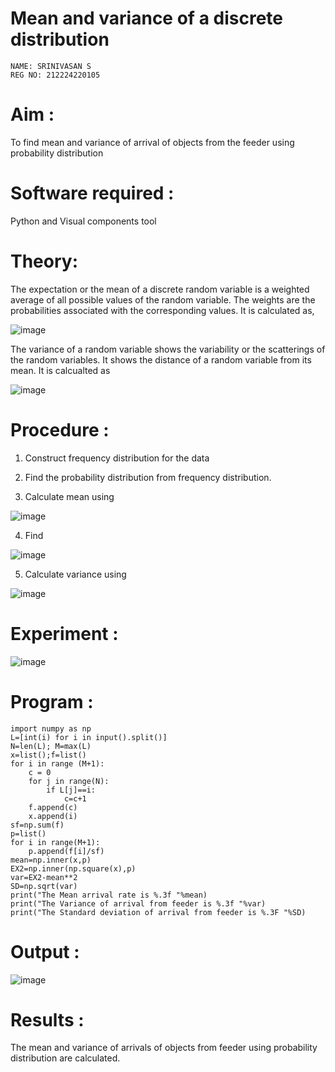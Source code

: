 #  Mean and variance of a discrete  distribution
~~~
NAME: SRINIVASAN S
REG NO: 212224220105
~~~


# Aim : 

To find mean and variance of arrival of objects from the feeder using probability distribution


# Software required :  

Python and Visual components tool

# Theory:

The expectation or the mean of a discrete random variable is a weighted average of all possible
values of the random variable. The weights are the probabilities associated with the corresponding values. 
It is calculated as,

![image](https://github.com/user-attachments/assets/e28c7f92-eced-45f4-a2fa-7c1a2a50a7c2)

The variance of a random variable shows the variability or the scatterings of the random variables.
It shows the distance of a random variable from its mean. It is calcualted as

![image](https://github.com/user-attachments/assets/83ba466d-fab2-4cfc-abfa-036cb2b722ac)


# Procedure :

1. Construct frequency distribution for the data

2. Find the  probability distribution from frequency distribution.

3. Calculate mean using 

![image](https://github.com/user-attachments/assets/c2004ac9-857d-4913-bc63-b614566a9c23)

4. Find  
   
![image](https://github.com/user-attachments/assets/730d1c90-d26b-4876-9eb8-5eab1129e044)

5.  Calculate variance using 
  

![image](https://github.com/user-attachments/assets/222a430f-2fab-4625-9643-4eb2b2488e7d)


# Experiment :


![image](https://github.com/user-attachments/assets/2a89482d-1d05-4e95-ad83-c5967a6a7e8a)

# Program :

~~~
import numpy as np
L=[int(i) for i in input().split()]
N=len(L); M=max(L) 
x=list();f=list()
for i in range (M+1):
    c = 0
    for j in range(N):
        if L[j]==i:
            c=c+1
    f.append(c)
    x.append(i)
sf=np.sum(f)
p=list()
for i in range(M+1):
    p.append(f[i]/sf) 
mean=np.inner(x,p)
EX2=np.inner(np.square(x),p)
var=EX2-mean**2 
SD=np.sqrt(var)
print("The Mean arrival rate is %.3f "%mean)
print("The Variance of arrival from feeder is %.3f "%var) 
print("The Standard deviation of arrival from feeder is %.3F "%SD)
~~~



# Output : 


![image](https://github.com/user-attachments/assets/3855086e-e8eb-4717-bb28-b22c6001fa58)


# Results :
The mean and variance of arrivals of objects from feeder using probability distribution are calculated.

